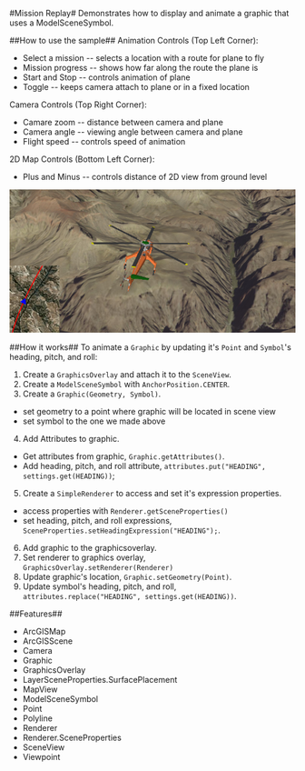 #Mission Replay#
Demonstrates how to display and animate a graphic that uses a ModelSceneSymbol. 

##How to use the sample##
Animation Controls (Top Left Corner):
  - Select a mission -- selects a location with a route for plane to fly
  - Mission progress -- shows how far along the route the plane is
  - Start and Stop -- controls animation of plane
  - Toggle -- keeps camera attach to plane or in a fixed location
  
Camera Controls (Top Right Corner):
  - Camare zoom -- distance between camera and plane
  - Camera angle -- viewing angle between camera and plane
  - Flight speed -- controls speed of animation
  
2D Map Controls (Bottom Left Corner):
  - Plus and Minus -- controls distance of 2D view from ground level

![](Mission_Replay.png)


##How it works##
To animate a `Graphic` by updating it's `Point` and `Symbol`'s heading, pitch, and roll:

1. Create a `GraphicsOverlay` and attach it to the `SceneView`.
2. Create a `ModelSceneSymbol` with `AnchorPosition.CENTER`.
3. Create a `Graphic(Geometry, Symbol)`.
  - set geometry to a point where graphic will be located in scene view
  - set symbol to the one we made above
4. Add Attributes to graphic.
  - Get attributes from graphic, `Graphic.getAttributes()`.
  - Add heading, pitch, and roll attribute, `attributes.put("HEADING", settings.get(HEADING))`;
5. Create a `SimpleRenderer` to access and set it's expression properties.
  - access properties with `Renderer.getSceneProperties()`
  - set heading, pitch, and roll expressions, `SceneProperties.setHeadingExpression("HEADING");`.
6. Add graphic to the graphicsoverlay.
7. Set renderer to graphics overlay, `GraphicsOverlay.setRenderer(Renderer)`
7. Update graphic's location, `Graphic.setGeometry(Point)`.
8. Update symbol's heading, pitch, and roll, `attributes.replace("HEADING", settings.get(HEADING))`.

##Features##
- ArcGISMap
- ArcGISScene
- Camera
- Graphic
- GraphicsOverlay
- LayerSceneProperties.SurfacePlacement
- MapView
- ModelSceneSymbol
- Point
- Polyline
- Renderer
- Renderer.SceneProperties
- SceneView
- Viewpoint
